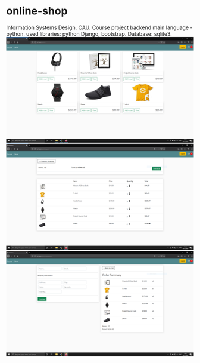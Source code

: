# online-shop
Information Systems Design. CAU.
Course project
backend main language - python. 
used libraries: python Django, bootstrap.
Database: sqlite3.
![Screenshot](/screenshot.png)
![Screenshot](/screenshot2.png)
![Screenshot](/screenshot3.png)
